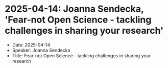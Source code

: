 # 2025-04-14: Joanna Sendecka, 'Fear-not Open Science - tackling challenges in sharing your research'

- Date: 2025-04-14
- Speaker: Joanna Sendecka
- Title: Fear-not Open Science - tackling challenges in sharing your research
